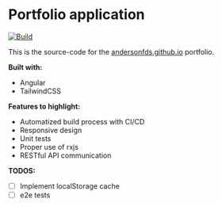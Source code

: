 # Portfolio application

[![Build](https://github.com/andersonfds/portfolio/actions/workflows/main.yml/badge.svg)](https://github.com/andersonfds/portfolio/actions/workflows/main.yml)

This is the source-code for the [andersonfds.github.io](https://andersonfds.github.io) portfolio.

**Built with:**

- Angular
- TailwindCSS

**Features to highlight:**

- Automatized build process with CI/CD
- Responsive design
- Unit tests
- Proper use of rxjs
- RESTful API communication

**TODOS:**

- [ ] Implement localStorage cache
- [ ] e2e tests
